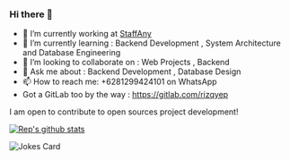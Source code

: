 ### Hi there 👋

- 🔭 I’m currently working at <a href="https://staffany.com">StaffAny</a>
- 🌱 I’m currently learning : Backend Development , System Architecture and Database Engineering
- 👯 I’m looking to collaborate on : Web Projects , Backend 
- 💬 Ask me about : Backend Development , Database Design
- 📫 How to reach me: +6281299424101 on WhatsApp
- Got a GitLab too by the way : https://gitlab.com/rizqyep


I am open to contribute to open sources project development!


[![Rep's github stats](https://github-readme-stats.vercel.app/api?username=rizqyep)](https://github.com/anuraghazra/github-readme-stats)

<!-- HTML -->
<img src="https://readme-jokes.vercel.app/api" alt="Jokes Card" />
